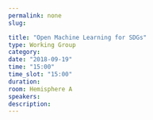 ```yaml
---
permalink: none
slug:

title: "Open Machine Learning for SDGs"
type: Working Group
category:
date: "2018-09-19"
time: "15:00"
time_slot: "15:00"
duration:
room: Hemisphere A
speakers:
description:
---
```

